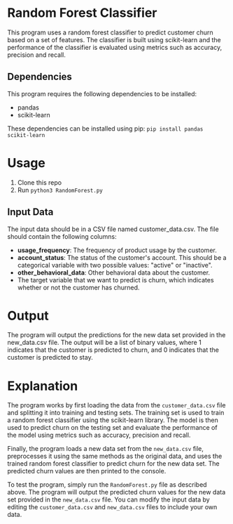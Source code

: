 # Random Forest Classifier

This program uses a random forest classifier to predict customer churn based on a set of features. The classifier is built using scikit-learn and the performance of the classifier is evaluated using metrics such as accuracy, precision and recall.

## Dependencies
This program requires the following dependencies to be installed:

* pandas
* scikit-learn

These dependencies can be installed using pip:
`pip install pandas scikit-learn`

# Usage
1. Clone this repo
2. Run `python3 RandomForest.py`

## Input Data
The input data should be in a CSV file named customer_data.csv. The file should contain the following columns:

* **usage_frequency**: The frequency of product usage by the customer.
* **account_status**: The status of the customer's account. This should be a categorical variable with two possible values: "active" or "inactive".
* **other_behavioral_data**: Other behavioral data about the customer.
* The target variable that we want to predict is churn, which indicates whether or not the customer has churned.

# Output
The program will output the predictions for the new data set provided in the new_data.csv file. The output will be a list of binary values, where 1 indicates that the customer is predicted to churn, and 0 indicates that the customer is predicted to stay.

# Explanation
The program works by first loading the data from the `customer_data.csv` file and splitting it into training and testing sets. The training set is used to train a random forest classifier using the scikit-learn library. The model is then used to predict churn on the testing set and evaluate the performance of the model using metrics such as accuracy, precision and recall.

Finally, the program loads a new data set from the `new_data.csv` file, preprocesses it using the same methods as the original data, and uses the trained random forest classifier to predict churn for the new data set. The predicted churn values are then printed to the console.

To test the program, simply run the `RandomForest.py` file as described above. The program will output the predicted churn values for the new data set provided in the `new_data.csv` file. You can modify the input data by editing the `customer_data.csv` and `new_data.csv` files to include your own data.
